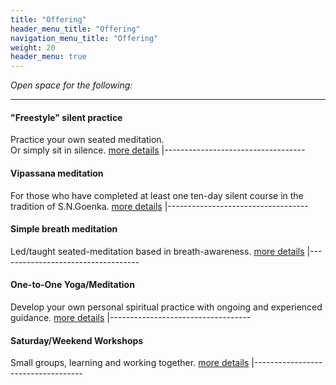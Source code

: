 ```yaml
---
title: "Offering"
header_menu_title: "Offering"
navigation_menu_title: "Offering"
weight: 20
header_menu: true
---
```


*Open space for the following:*

-----------------------------------
#### "Freestyle" silent practice
Practice your own seated meditation.\
Or simply sit in silence.
[more details](freestyle)
|-----------------------------------
#### Vipassana meditation
For those who have completed at least one ten-day silent course in the tradition of S.N.Goenka.
[more details](vipassana)
|-----------------------------------
#### Simple breath meditation
Led/taught seated-meditation based in breath-awareness.
[more details](breath)
|-----------------------------------
#### One-to-One Yoga/Meditation
Develop your own personal spiritual practice with ongoing and experienced guidance.
[more details](yoga)
|-----------------------------------
#### Saturday/Weekend Workshops
Small groups, learning and working together.
[more details](yoga)
|-----------------------------------
